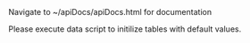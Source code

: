 ﻿<!DOCTYPE html>
<html>
<head>
    <meta charset="utf-8" />
    <title>API Documentation</title>
</head>
<body>
Navigate to ~/apiDocs/apiDocs.html for documentation

Please execute data script to initilize tables with default values.
</body>
</html>